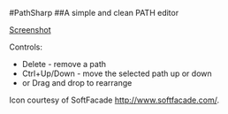 ﻿#PathSharp
##A simple and clean PATH editor

[Screenshot](screenshots/ss.png)

Controls:
 * Delete - remove a path
 * Ctrl+Up/Down - move the selected path up or down
 * or Drag and drop to rearrange

Icon courtesy of SoftFacade <http://www.softfacade.com/>.